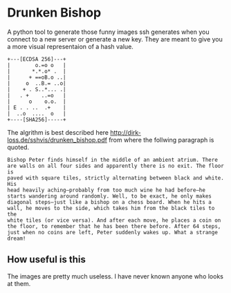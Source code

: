 Drunken Bishop
==============

A python tool to generate those funny images ssh generates when you connect to a new server or generate a new key. They are meant to give you a more visual representaion of a hash value.

```
+---[ECDSA 256]---+
|        o.=o o   |
|       *.*.o* .  |
|      + ==oB.o ..|
|     o  ..B.= ..o|
|    + . S..*... .|
|   . +    ..=o   |
|      o    o.o.  |
| E . . ..  .+    |
|  ..o  ....  o   |
+----[SHA256]-----+
```

The algrithm is best described here http://dirk-loss.de/sshvis/drunken_bishop.pdf from where the follwing paragraph is quoted.

```
Bishop Peter finds himself in the middle of an ambient atrium. There
are walls on all four sides and apparently there is no exit. The floor is
paved with square tiles, strictly alternating between black and white. His
head heavily aching—probably from too much wine he had before—he
starts wandering around randomly. Well, to be exact, he only makes
diagonal steps—just like a bishop on a chess board. When he hits a
wall, he moves to the side, which takes him from the black tiles to the
white tiles (or vice versa). And after each move, he places a coin on
the floor, to remember that he has been there before. After 64 steps,
just when no coins are left, Peter suddenly wakes up. What a strange
dream!
```

How useful is this
------------------
The images are pretty much useless. I have never known anyone who looks at them.



